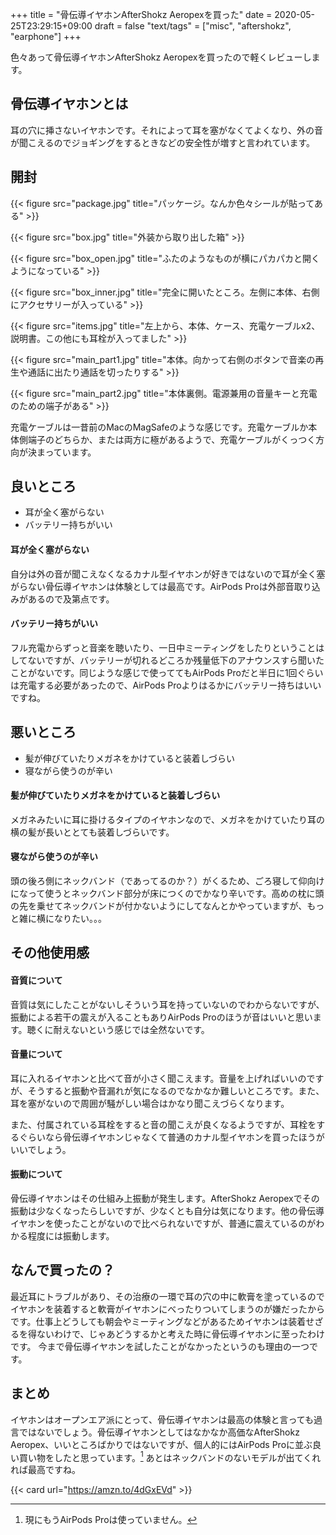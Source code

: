 +++
title = "骨伝導イヤホンAfterShokz Aeropexを買った"
date = 2020-05-25T23:29:15+09:00
draft = false
"text/tags" = ["misc", "aftershokz", "earphone"]
+++

色々あって骨伝導イヤホンAfterShokz Aeropexを買ったので軽くレビューします。

## 骨伝導イヤホンとは

耳の穴に挿さないイヤホンです。それによって耳を塞がなくてよくなり、外の音が聞こえるのでジョギングをするときなどの安全性が増すと言われています。

## 開封

{{< figure src="package.jpg" title="パッケージ。なんか色々シールが貼ってある" >}}

{{< figure src="box.jpg" title="外装から取り出した箱" >}}

{{< figure src="box_open.jpg" title="ふたのようなものが横にパカパカと開くようになっている" >}}

{{< figure src="box_inner.jpg" title="完全に開いたところ。左側に本体、右側にアクセサリーが入っている" >}}

{{< figure src="items.jpg" title="左上から、本体、ケース、充電ケーブルx2、説明書。この他にも耳栓が入ってました" >}}

{{< figure src="main_part1.jpg" title="本体。向かって右側のボタンで音楽の再生や通話に出たり通話を切ったりする" >}}

{{< figure src="main_part2.jpg" title="本体裏側。電源兼用の音量キーと充電のための端子がある" >}}

充電ケーブルは一昔前のMacのMagSafeのような感じです。充電ケーブルか本体側端子のどちらか、または両方に極があるようで、充電ケーブルがくっつく方向が決まっています。

## 良いところ

- 耳が全く塞がらない
- バッテリー持ちがいい

#### 耳が全く塞がらない

自分は外の音が聞こえなくなるカナル型イヤホンが好きではないので耳が全く塞がらない骨伝導イヤホンは体験としては最高です。AirPods Proは外部音取り込みがあるので及第点です。

#### バッテリー持ちがいい

フル充電からずっと音楽を聴いたり、一日中ミーティングをしたりということはしてないですが、バッテリーが切れるどころか残量低下のアナウンスすら聞いたことがないです。同じような感じで使っててもAirPods Proだと半日に1回ぐらいは充電する必要があったので、AirPods Proよりはるかにバッテリー持ちはいいですね。

## 悪いところ

- 髪が伸びていたりメガネをかけていると装着しづらい
- 寝ながら使うのが辛い

#### 髪が伸びていたりメガネをかけていると装着しづらい

メガネみたいに耳に掛けるタイプのイヤホンなので、メガネをかけていたり耳の横の髪が長いととても装着しづらいです。

#### 寝ながら使うのが辛い

頭の後ろ側にネックバンド（であってるのか？）がくるため、ごろ寝して仰向けになって使うとネックバンド部分が床につくのでかなり辛いです。高めの枕に頭の先を乗せてネックバンドが付かないようにしてなんとかやっていますが、もっと雑に横になりたい。。。

## その他使用感

#### 音質について

音質は気にしたことがないしそういう耳を持っていないのでわからないですが、振動による若干の震えが入ることもありAirPods Proのほうが音はいいと思います。聴くに耐えないという感じでは全然ないです。

#### 音量について

耳に入れるイヤホンと比べて音が小さく聞こえます。音量を上げればいいのですが、そうすると振動や音漏れが気になるのでなかなか難しいところです。また、耳を塞がないので周囲が騒がしい場合はかなり聞こえづらくなります。

また、付属されている耳栓をすると音の聞こえが良くなるようですが、耳栓をするぐらいなら骨伝導イヤホンじゃなくて普通のカナル型イヤホンを買ったほうがいいでしょう。

#### 振動について

骨伝導イヤホンはその仕組み上振動が発生します。AfterShokz Aeropexでその振動は少なくなったらしいですが、少なくとも自分は気になります。他の骨伝導イヤホンを使ったことがないので比べられないですが、普通に震えているのがわかる程度には振動します。

## なんで買ったの？

最近耳にトラブルがあり、その治療の一環で耳の穴の中に軟膏を塗っているのでイヤホンを装着すると軟膏がイヤホンにべったりついてしまうのが嫌だったからです。仕事上どうしても朝会やミーティングなどがあるためイヤホンは装着せざるを得ないわけで、じゃあどうするかと考えた時に骨伝導イヤホンに至ったわけです。
今まで骨伝導イヤホンを試したことがなかったというのも理由の一つです。

## まとめ

イヤホンはオープンエア派にとって、骨伝導イヤホンは最高の体験と言っても過言ではないでしょう。骨伝導イヤホンとしてはなかなか高価なAfterShokz Aeropex、いいところばかりではないですが、個人的にはAirPods Proに並ぶ良い買い物をしたと思っています。[^1] あとはネックバンドのないモデルが出てくれれば最高ですね。

{{< card url="https://amzn.to/4dGxEVd" >}}

[^1]: 現にもうAirPods Proは使っていません。
